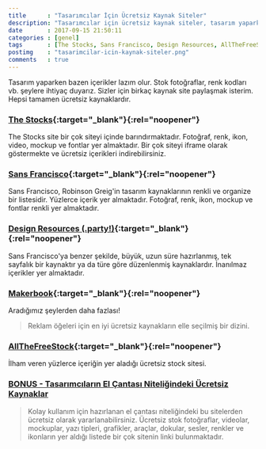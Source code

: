 ```yaml
---
title      : "Tasarımcılar İçin Ücretsiz Kaynak Siteler"
description: "Tasarımcılar için ücretsiz kaynak siteler, tasarım yaparken bazen içerikler lazım olur. Stok fotoğraflar, renk kodları vb. şeylere ihtiyaç duyarız. "
date       : 2017-09-15 21:50:11
categories : [genel]
tags       : [The Stocks, Sans Francisco, Design Resources, AllTheFreeStock, Makerbook]
postimg    : "tasarimcilar-icin-kaynak-siteler.png"
comments   : true
---
```


Tasarım yaparken bazen içerikler lazım olur. Stok fotoğraflar, renk kodları vb. şeylere ihtiyaç duyarız. Sizler için birkaç kaynak site paylaşmak isterim. Hepsi tamamen ücretsiz kaynaklardır.

### [The Stocks](http://thestocks.im/){:target="_blank"}{:rel="noopener"}

The Stocks site bir çok siteyi içinde barındırmaktadır. Fotoğraf, renk, ikon, video, mockup ve fontlar yer almaktadır. Bir çok siteyi iframe olarak göstermekte ve ücretsiz içerikleri indirebilirsiniz. 

### [Sans Francisco](http://www.sansfrancis.co/){:target="_blank"}{:rel="noopener"}

Sans Francisco, Robinson Greig'in tasarım kaynaklarının renkli ve organize bir listesidir. Yüzlerce içerik yer almaktadır. Fotoğraf, renk, ikon, mockup ve fontlar renkli yer almaktadır. 

### [Design Resources (.party!)](http://designresources.party/){:target="_blank"}{:rel="noopener"}

Sans Francisco'ya benzer şekilde, büyük, uzun süre hazırlanmış, tek sayfalık bir kaynaktır ya da türe göre düzenlenmiş kaynaklardır. İnanılmaz içerikler yer almaktadır.

### [Makerbook](http://makerbook.net/){:target="_blank"}{:rel="noopener"}

Aradığımız şeylerden daha fazlası!

> Reklam öğeleri için en iyi ücretsiz kaynakların elle seçilmiş bir dizini.

### [AllTheFreeStock](http://makerbook.net/){:target="_blank"}{:rel="noopener"}

İlham veren yüzlerce içeriğin yer aladığı ücretsiz stock sitesi.

### [BONUS - Tasarımcıların El Çantası Niteliğindeki Ücretsiz Kaynaklar](http://ahmetcadirci.com.tr/2016/tasarimcilarin-el-cantasi-niteligindeki-ucretsiz-kaynaklar/)

> Kolay kullanım için hazırlanan el çantası niteliğindeki bu sitelerden ücretsiz olarak yararlanabilirsiniz. Ücretsiz stok fotoğraflar, videolar, mockuplar, yazı tipleri, grafikler, araçlar, dokular, sesler, renkler ve ikonların yer aldığı listede bir çok sitenin linki bulunmaktadır.